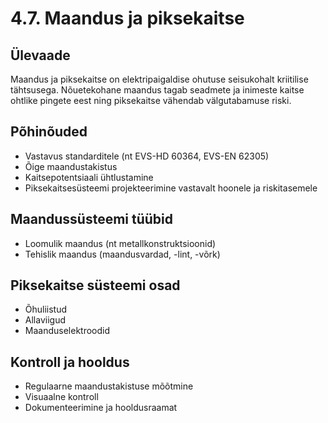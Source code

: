 # 4.7. Maandus ja piksekaitse

## Ülevaade
Maandus ja piksekaitse on elektripaigaldise ohutuse seisukohalt kriitilise tähtsusega. Nõuetekohane maandus tagab seadmete ja inimeste kaitse ohtlike pingete eest ning piksekaitse vähendab välgutabamuse riski.

## Põhinõuded
- Vastavus standarditele (nt EVS-HD 60364, EVS-EN 62305)
- Õige maandustakistus
- Kaitsepotentsiaali ühtlustamine
- Piksekaitsesüsteemi projekteerimine vastavalt hoonele ja riskitasemele

## Maandussüsteemi tüübid
- Loomulik maandus (nt metallkonstruktsioonid)
- Tehislik maandus (maandusvardad, -lint, -võrk)

## Piksekaitse süsteemi osad
- Õhuliistud
- Allaviigud
- Maanduselektroodid

## Kontroll ja hooldus
- Regulaarne maandustakistuse mõõtmine
- Visuaalne kontroll
- Dokumenteerimine ja hooldusraamat 